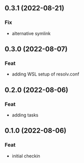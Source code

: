 ## 0.3.1 (2022-08-21)

### Fix

- alternative symlink

## 0.3.0 (2022-08-07)

### Feat

- adding WSL setup of resolv.conf

## 0.2.0 (2022-08-06)

### Feat

- adding tasks

## 0.1.0 (2022-08-06)

### Feat

- initial checkin
